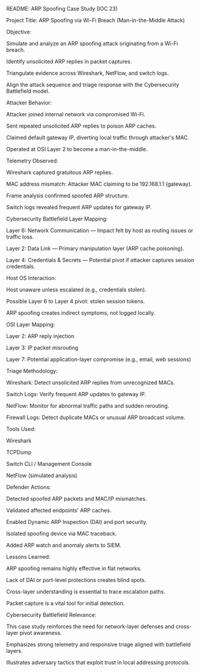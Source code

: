README: ARP Spoofing Case Study (IOC 23)

Project Title: ARP Spoofing via Wi-Fi Breach (Man-in-the-Middle Attack)

Objective:

Simulate and analyze an ARP spoofing attack originating from a Wi-Fi breach.

Identify unsolicited ARP replies in packet captures.

Triangulate evidence across Wireshark, NetFlow, and switch logs.

Align the attack sequence and triage response with the Cybersecurity Battlefield model.

Attacker Behavior:

Attacker joined internal network via compromised Wi-Fi.

Sent repeated unsolicited ARP replies to poison ARP caches.

Claimed default gateway IP, diverting local traffic through attacker's MAC.

Operated at OSI Layer 2 to become a man-in-the-middle.

Telemetry Observed:

Wireshark captured gratuitous ARP replies.

MAC address mismatch: Attacker MAC claiming to be 192.168.1.1 (gateway).

Frame analysis confirmed spoofed ARP structure.

Switch logs revealed frequent ARP updates for gateway IP.

Cybersecurity Battlefield Layer Mapping:

Layer 6: Network Communication — Impact felt by host as routing issues or traffic loss.

Layer 2: Data Link — Primary manipulation layer (ARP cache poisoning).

Layer 4: Credentials & Secrets — Potential pivot if attacker captures session credentials.

Host OS Interaction:

Host unaware unless escalated (e.g., credentials stolen).

Possible Layer 6 to Layer 4 pivot: stolen session tokens.

ARP spoofing creates indirect symptoms, not logged locally.

OSI Layer Mapping:

Layer 2: ARP reply injection

Layer 3: IP packet misrouting

Layer 7: Potential application-layer compromise (e.g., email, web sessions)

Triage Methodology:

Wireshark: Detect unsolicited ARP replies from unrecognized MACs.

Switch Logs: Verify frequent ARP updates to gateway IP.

NetFlow: Monitor for abnormal traffic paths and sudden rerouting.

Firewall Logs: Detect duplicate MACs or unusual ARP broadcast volume.

Tools Used:

Wireshark

TCPDump

Switch CLI / Management Console

NetFlow (simulated analysis)

Defender Actions:

Detected spoofed ARP packets and MAC/IP mismatches.

Validated affected endpoints' ARP caches.

Enabled Dynamic ARP Inspection (DAI) and port security.

Isolated spoofing device via MAC traceback.

Added ARP watch and anomaly alerts to SIEM.

Lessons Learned:

ARP spoofing remains highly effective in flat networks.

Lack of DAI or port-level protections creates blind spots.

Cross-layer understanding is essential to trace escalation paths.

Packet capture is a vital tool for initial detection.

Cybersecurity Battlefield Relevance:

This case study reinforces the need for network-layer defenses and cross-layer pivot awareness.

Emphasizes strong telemetry and responsive triage aligned with battlefield layers.

Illustrates adversary tactics that exploit trust in local addressing protocols.

